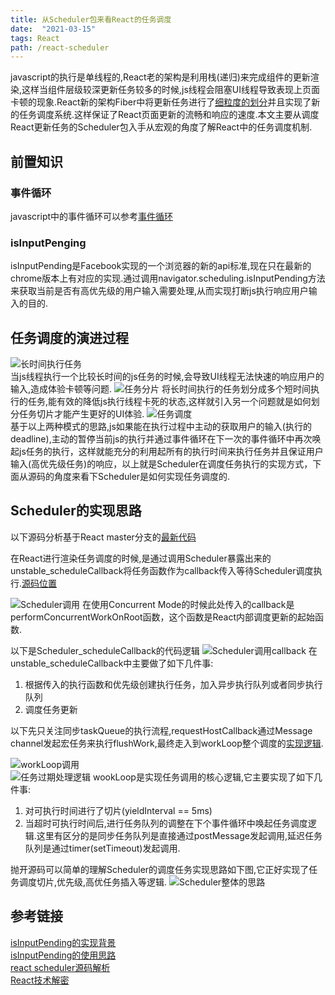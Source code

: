 ```yaml
---
title: 从Scheduler包来看React的任务调度
date:  "2021-03-15" 
tags: React
path: /react-scheduler
---
```


  javascript的执行是单线程的,React老的架构是利用栈(递归)来完成组件的更新渲染,这样当组件层级较深更新任务较多的时候,js线程会阻塞UI线程导致表现上页面卡顿的现象.React新的架构Fiber中将更新任务进行了[细粒度的划分](https://github.com/facebook/react/blob/f227e7f26b81cb1eba0c837ab2acd7fa7f91404f/packages/react-reconciler/src/ReactFiberWorkLoop.new.js#L1472)并且实现了新的任务调度系统.这样保证了React页面更新的流畅和响应的速度.本文主要从调度React更新任务的Scheduler包入手从宏观的角度了解React中的任务调度机制.

## 前置知识

### 事件循环
  javascript中的事件循环可以参考[事件循环](https://icantunderstand.github.io/blog/event-loop) 

### isInputPenging
  isInputPending是Facebook实现的一个浏览器的新的api标准,现在只在最新的chrome版本上有对应的实现.通过调用navigator.scheduling.isInputPending方法来获取当前是否有高优先级的用户输入需要处理,从而实现打断js执行响应用户输入的目的.

## 任务调度的演进过程

![长时间执行任务](../ReactBasicStatic/Scheduler/scheduler_long_task.jpg)  
当js线程执行一个比较长时间的js任务的时候,会导致UI线程无法快速的响应用户的输入,造成体验卡顿等问题.
![任务分片](../ReactBasicStatic/Scheduler/scheduler_split_task.jpg)
将长时间执行的任务划分成多个短时间执行的任务,能有效的降低js执行线程卡死的状态,这样就引入另一个问题就是如何划分任务切片才能产生更好的UI体验.
![任务调度](../ReactBasicStatic/Scheduler/scheduler_continuous_task.jpg)  
基于以上两种模式的思路,js如果能在执行过程中主动的获取用户的输入(执行的deadline),主动的暂停当前js的执行并通过事件循环在下一次的事件循环中再次唤起js任务的执行，这样就能充分的利用起所有的执行时间来执行任务并且保证用户输入(高优先级任务)的响应，以上就是Scheduler在调度任务执行的实现方式，下面从源码的角度来看下Scheduler是如何实现任务调度的.

## Scheduler的实现思路
以下源码分析基于React master分支的[最新代码](https://github.com/facebook/react/blob/master/packages/src/forks/SchedulerDOM.js)  

在React进行渲染任务调度的时候,是通过调用Scheduler暴露出来的unstable_scheduleCallback将任务函数作为callback传入等待Scheduler调度执行.[源码位置](https://github.com/facebook/react/blob/00d4f95c2ad000f40ea0c774cc1ced3a0ceb6f23/packages/react-reconciler/src/SchedulerWithReactIntegration.new.js#L131)  

![Scheduler调用](../ReactBasicStatic/Scheduler/scheduler_call.png)
在使用Concurrent Mode的时候此处传入的callback是performConcurrentWorkOnRoot函数，这个函数是React内部调度更新的起始函数.

以下是Scheduler_scheduleCallback的代码逻辑
![Scheduler调用callback](../ReactBasicStatic/Scheduler/schedule_callback.png)
在unstable_scheduleCallback中主要做了如下几件事:
1. 根据传入的执行函数和优先级创建执行任务，加入异步执行队列或者同步执行队列
2. 调度任务更新

以下先只关注同步taskQueue的执行流程,requestHostCallback通过Message channel发起宏任务来执行flushWork,最终走入到workLoop整个调度的[实现逻辑](https://github.com/facebook/react/blob/00d4f95c2ad000f40ea0c774cc1ced3a0ceb6f23/packages/src/forks/SchedulerDOM.js#L200). 

![workLoop调用](../ReactBasicStatic/Scheduler/workloop.png)  
![任务过期处理逻辑](../ReactBasicStatic/Scheduler/yieldTimeout.png)
wookLoop是实现任务调用的核心逻辑,它主要实现了如下几件事:
1. 对可执行时间进行了切片(yieldInterval == 5ms) 
2. 当超时可执行时间后,进行任务队列的调整在下个事件循环中唤起任务调度逻辑.这里有区分的是同步任务队列是直接通过postMessage发起调用,延迟任务队列是通过timer(setTimeout)发起调用.

抛开源码可以简单的理解Scheduler的调度任务实现思路如下图,它正好实现了任务调度切片,优先级,高优任务插入等逻辑.
![Scheduler整体的思路](../ReactBasicStatic/Scheduler/how_scheduler_work.jpg)  


## 参考链接
[isInputPending的实现背景](https://engineering.fb.com/2019/04/22/developer-tools/isinputpending-api/)    
[isInputPending的使用思路](https://web.dev/isinputpending/)  
[react scheduler源码解析](https://someu.github.io/2020-11-10/react-scheduler%E6%BA%90%E7%A0%81%E8%A7%A3%E6%9E%90/)   
[React技术解密](https://react.iamkasong.com/concurrent/scheduler.html#%E6%97%B6%E9%97%B4%E5%88%87%E7%89%87%E5%8E%9F%E7%90%86)
